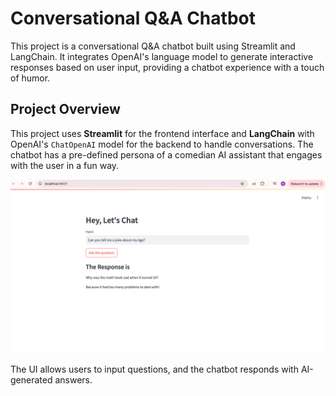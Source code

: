 
# Conversational Q&A Chatbot

This project is a conversational Q&A chatbot built using Streamlit and LangChain. It integrates OpenAI's language model to generate interactive responses based on user input, providing a chatbot experience with a touch of humor.


## Project Overview

This project uses **Streamlit** for the frontend interface and **LangChain** with OpenAI's `ChatOpenAI` model for the backend to handle conversations. The chatbot has a pre-defined persona of a comedian AI assistant that engages with the user in a fun way.

![alt text](<Screenshot 2024-10-19 at 10.37.20 PM.png>)

The UI allows users to input questions, and the chatbot responds with AI-generated answers.

